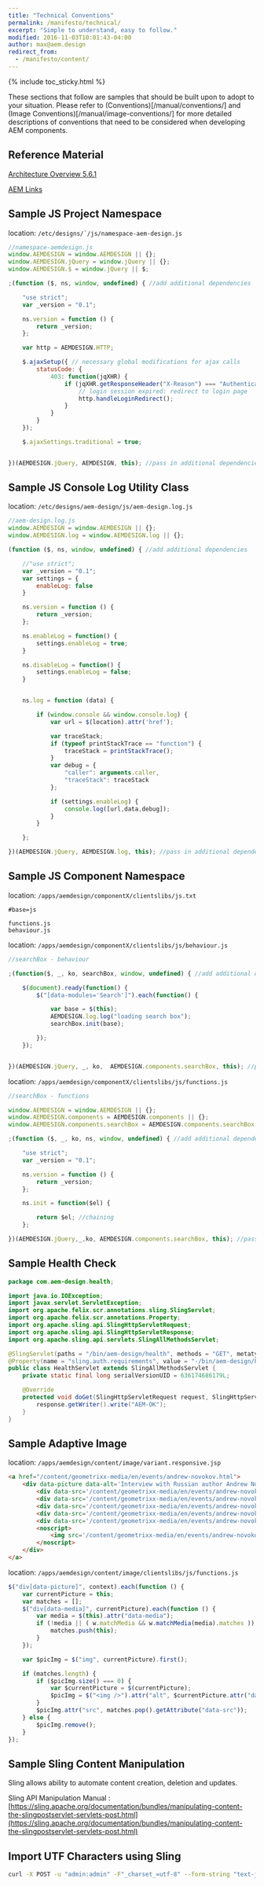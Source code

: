 ```yaml
---
title: "Technical Conventions"
permalink: /manifesto/technical/
excerpt: "Simple to understand, easy to follow."
modified: 2016-11-03T10:01:43-04:00
author: max@aem.design
redirect_from:
  - /manifesto/content/
---
```


{% include toc_sticky.html %}

These sections that follow are samples that should be built upon to adopt to your situation. Please refer to (Conventions)[/manual/conventions/] and (Image Conventions)[/manual/image-conventions/] for more detailed descriptions of conventions that need to be considered when developing AEM components.

## Reference Material

[Architecture Overview 5.6.1](https://docs.adobe.com/docs/en/cq/5-6-1/exploring/architecture-overview.html)

[AEM Links](https://github.com/paulrohrbeck/aem-links)

## Sample JS Project Namespace

location: ```/etc/designs/`/js/namespace-aem-design.js```

```javascript
//namespace-aemdesign.js
window.AEMDESIGN = window.AEMDESIGN || {};
window.AEMDESIGN.jQuery = window.jQuery || {};
window.AEMDESIGN.$ = window.jQuery || $;

;(function ($, ns, window, undefined) { //add additional dependencies

    "use strict";
    var _version = "0.1";

    ns.version = function () {
        return _version;
    };

    var http = AEMDESIGN.HTTP;

    $.ajaxSetup({ // necessary global modifications for ajax calls
        statusCode: {
            403: function(jqXHR) {
                if (jqXHR.getResponseHeader("X-Reason") === "Authentication Failed") {
                    // login session expired: redirect to login page
                    http.handleLoginRedirect();
                }
            }
        }
    });

    $.ajaxSettings.traditional = true;


})(AEMDESIGN.jQuery, AEMDESIGN, this); //pass in additional dependencies
```

## Sample JS Console Log Utility Class

location: ```/etc/designs/aem-design/js/aem-design.log.js```

```javascript
//aem-design.log.js
window.AEMDESIGN = window.AEMDESIGN || {};
window.AEMDESIGN.log = window.AEMDESIGN.log || {};

(function ($, ns, window, undefined) { //add additional dependencies

    //"use strict";
    var _version = "0.1";
    var settings = {
        enableLog: false
    }

    ns.version = function () {
        return _version;
    };

    ns.enableLog = function() {
        settings.enableLog = true;
    }

    ns.disableLog = function() {
        settings.enableLog = false;
    }


    ns.log = function (data) {

        if (window.console && window.console.log) {
            var url = $(location).attr('href');

            var traceStack;
            if (typeof printStackTrace == "function") {
                traceStack = printStackTrace();
            }
            var debug = {
                "caller": arguments.caller,
                "traceStack": traceStack
            };

            if (settings.enableLog) {
                console.log([url,data,debug]);
            }
        }

    };

})(AEMDESIGN.jQuery, AEMDESIGN.log, this); //pass in additional dependencies
```


## Sample JS Component Namespace

location: ```/apps/aemdesign/componentX/clientslibs/js.txt```

```text
#base=js

functions.js
behaviour.js
```


location: ```/apps/aemdesign/componentX/clientslibs/js/behaviour.js```

```javascript
//searchBox - behaviour

;(function($, _, ko, searchBox, window, undefined) { //add additional dependencies

    $(document).ready(function() {
        $("[data-modules='Search']").each(function() {

            var base = $(this);
            AEMDESIGN.log.log("loading search box");
            searchBox.init(base);

        });
    });


})(AEMDESIGN.jQuery, _, ko,  AEMDESIGN.components.searchBox, this); //pass in additional dependencies
```


location: ```/apps/aemdesign/componentX/clientslibs/js/functions.js```

```javascript
//searchBox - functions

window.AEMDESIGN = window.AEMDESIGN || {};
window.AEMDESIGN.components = AEMDESIGN.components || {};
window.AEMDESIGN.components.searchBox = AEMDESIGN.components.searchBox || {};

;(function ($, _, ko, ns, window, undefined) { //add additional dependencies

    "use strict";
    var _version = "0.1";

    ns.version = function () {
        return _version;
    };

    ns.init = function($el) {

        return $el; //chaining
    };

})(AEMDESIGN.jQuery,_,ko, AEMDESIGN.components.searchBox, this); //pass in additional dependencies
```

## Sample Health Check

```java
package com.aem-design.health;

import java.io.IOException;
import javax.servlet.ServletException;
import org.apache.felix.scr.annotations.sling.SlingServlet;
import org.apache.felix.scr.annotations.Property;
import org.apache.sling.api.SlingHttpServletRequest;
import org.apache.sling.api.SlingHttpServletResponse;
import org.apache.sling.api.servlets.SlingAllMethodsServlet;

@SlingServlet(paths = "/bin/aem-design/health", methods = "GET", metatype = true)
@Property(name = "sling.auth.requirements", value = "-/bin/aem-design/health", propertyPrivate = true)
public class HealthServlet extends SlingAllMethodsServlet {
    private static final long serialVersionUID = 636174686179L;

    @Override
    protected void doGet(SlingHttpServletRequest request, SlingHttpServletResponse response) throws ServletException, IOException {
        response.getWriter().write("AEM-OK");
    }
}
```

## Sample Adaptive Image

location: ```/apps/aemdesign/content/image/variant.responsive.jsp```

```html
<a href="/content/geometrixx-media/en/events/andrew-novokov.html">
    <div data-picture data-alt='Interview with Russian author Andrew Novokov'>
        <div data-src='/content/geometrixx-media/en/events/andrew-novokov.image.370.150.medium.jpg' data-media="(min-width: 1px)"></div>
        <div data-src='/content/geometrixx-media/en/events/andrew-novokov.image.480.190.medium.jpg' data-media="(min-width: 480px)"></div>
        <div data-src='/content/geometrixx-media/en/events/andrew-novokov.image.770.300.medium.jpg' data-media="(min-width: 768px)"></div>
        <div data-src='/content/geometrixx-media/en/events/andrew-novokov.image.940.340.high.jpg'   data-media="(min-width: 980px)"></div>
        <div data-src='/content/geometrixx-media/en/events/andrew-novokov.image.1170.400.high.jpg'  data-media="(min-width: 1199px)"></div>
        <noscript>
            <img src='/content/geometrixx-media/en/events/andrew-novokov.image.370.150.low.jpg' alt='Interview with Russian author Andrew Novokov'>
        </noscript>
    </div>
</a>
```

location: ```/apps/aemdesign/content/image/clientslibs/js/functions.js```

```javascript
$("div[data-picture]", context).each(function () {
    var currentPicture = this;
    var matches = [];
    $("div[data-media]", currentPicture).each(function () {
        var media = $(this).attr("data-media");
        if (!media || ( w.matchMedia && w.matchMedia(media).matches )) {
            matches.push(this);
        }
    });

    var $picImg = $("img", currentPicture).first();

    if (matches.length) {
        if ($picImg.size() === 0) {
            var $currentPicture = $(currentPicture);
            $picImg = $("<img />").attr("alt", $currentPicture.attr("data-alt")).appendTo($currentPicture);
        }
        $picImg.attr("src", matches.pop().getAttribute("data-src"));
    } else {
        $picImg.remove();
    }
});
```

## Sample Sling Content Manipulation

Sling allows ability to automate content creation, deletion and updates.

Sling API Manipulation Manual : [https://sling.apache.org/documentation/bundles/manipulating-content-the-slingpostservlet-servlets-post.html](https://sling.apache.org/documentation/bundles/manipulating-content-the-slingpostservlet-servlets-post.html)

## Import UTF Characters using Sling

``` bash
curl -X POST -u "admin:admin" -F"_charset_=utf-8" --form-string "text-ja=あなたが喜んで学ぶならば、誰かが喜んで教えるでしょう！。" http://localhost:4502/content/testpage/jcr:content/par/label
```
